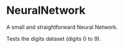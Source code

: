 # NeuralNetwork

A small and straightforward Neural Network.

Tests the digits dataset (digits 0 to 9).
